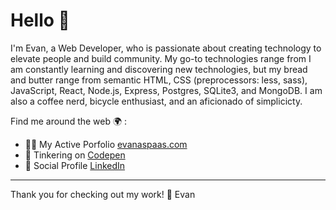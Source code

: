 # Hello 👋 

I'm Evan, a Web Developer, who is passionate about creating technology to elevate people and build community. My go-to technologies range from  I am constantly learning and discovering new technologies, but my bread and butter range from semantic HTML, CSS (preprocessors: less, sass), JavaScript, React, Node.js, Express, Postgres, SQLite3, and MongoDB. I am also a coffee nerd, bicycle enthusiast, and an aficionado of simplicicty. 

Find me around the web 🌍 :

- 👨‍💻 My Active Porfolio [evanaspaas.com](evanaspaas.com)
- 🤖 Tinkering on [Codepen](https://codepen.io/easpaas)
- 🎒 Social Profile [LinkedIn](https://www.linkedin.com/in/evan-aspaas-a80259198/)

---

Thank you for checking out my work! 🖤 Evan 
